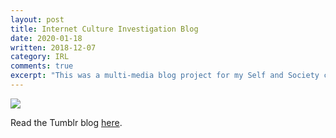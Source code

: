 ```yaml
---
layout: post
title: Internet Culture Investigation Blog
date: 2020-01-18
written: 2018-12-07
category: IRL
comments: true
excerpt: "This was a multi-media blog project for my Self and Society course in which I had to research an internet culture and its specific hashtag. For this project, I chose the infamous True Crime Community on the Tumblr micro-blogging platform."
---
```


<img src="https://lizlorena.com/img/tcc.png" class="img-fluid">

<p>Read the Tumblr blog <a href="http://lor-dcim.tumblr.com" target="_blank">here</a>.</p>